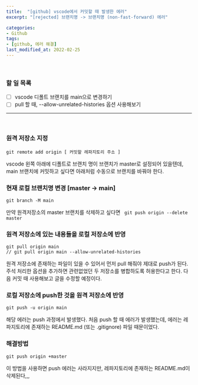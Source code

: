 ```yaml
---
title:  "[github] vscode에서 커밋할 때 발생한 에러"
excerpt: "[rejected] 브랜치명 -> 브랜치명 (non-fast-forward) 에러"

categories:
- Github
tags:
- [github, 에러 해결]
last_modified_at: 2022-02-25
---
```


<br>

### 할 일 목록
- [ ] vscode 디폴트 브랜치를 main으로 변경하기
- [ ] pull 할 때, --allow-unrelated-histories 옵션 사용해보기

---

<br>

### 원격 저장소 지정
```
git remote add origin [ 커밋할 레파지토리 주소 ]
```
vscode 왼쪽 아래에 디폴트로 브랜치 명이 브랜치가 master로 설정되어 있을텐데,  main 브랜치에 커밋하고 싶다면 아래처럼 수동으로 브랜치를 바꿔야 한다.

### 현재 로컬 브랜치명 변경 [master -> main]
```
git branch -M main
```
만약 원격저장소의 master 브랜치를 삭제하고 싶다면 ` git push origin --delete master`

### 원격 저장소에 있는 내용들을 로컬 저장소에 반영
```
git pull origin main
// git pull origin main --allow-unrelated-histories
```
원격 저장소에 존재하는 파일이 있을 수 있어서 먼저 pull 해줘야 제대로 push가 된다. 주석 처리한 옵션을 추가하면 관련없었던 두 저장소를 병합하도록 허용한다고 한다. 다음 커밋 때 사용해보고 글을 수정할 예정이다.

### 로컬 저장소에 push한 것을 원격 저장소에 반영
```
git push -u origin main
```

해당 에러는 push 과정에서 발생했다. 처음 push 할 때 에러가 발생했는데, 에러는 레파지토리에 존재하는 README.md (또는 .gitignore) 파일 때문이었다.

### 해결방법 
```
git push origin +master
```
이 방법을 사용하면 push 에러는 사라지지만, 레파지토리에 존재하는 README.md이 삭제된다,,, 